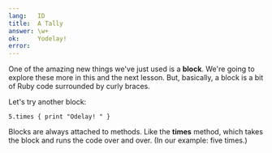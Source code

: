 ```yaml
---
lang:   ID
title:  A Tally
answer: \w+
ok:     Yodelay!
error:
---
```


One of the amazing new things we've just used is a __block__. We're going to explore these more
in this and the next lesson. But, basically, a block is a bit of Ruby code surrounded by curly
braces.

Let's try another block:

    5.times { print "Odelay! " }

Blocks are always attached to methods. Like the __times__ method, which takes the block and runs
the code over and over. (In our example: five times.)